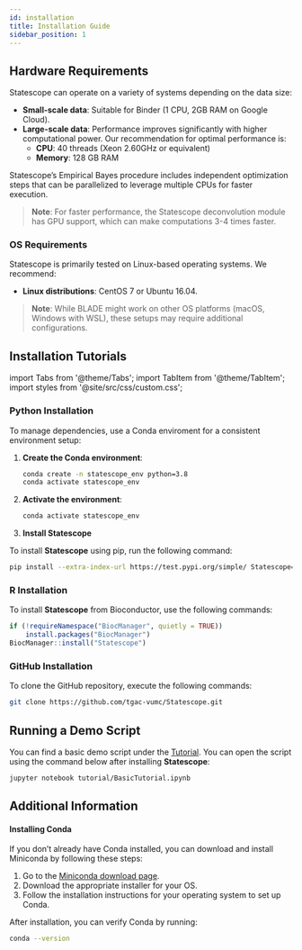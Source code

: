 ```yaml
---
id: installation
title: Installation Guide
sidebar_position: 1
---
```


## Hardware Requirements

Statescope can operate on a variety of systems depending on the data size:

- **Small-scale data**: Suitable for Binder (1 CPU, 2GB RAM on Google Cloud).
- **Large-scale data**: Performance improves significantly with higher computational power. Our recommendation for optimal performance is:
  - **CPU**: 40 threads (Xeon 2.60GHz or equivalent)
  - **Memory**: 128 GB RAM

Statescope’s Empirical Bayes procedure includes independent optimization steps that can be parallelized to leverage multiple CPUs for faster execution.

> **Note**: For faster performance, the Statescope deconvolution module has GPU support, which can make computations 3-4 times faster.

### OS Requirements

Statescope is primarily tested on Linux-based operating systems. We recommend:
- **Linux distributions**: CentOS 7 or Ubuntu 16.04.
  
> **Note**: While BLADE might work on other OS platforms (macOS, Windows with WSL), these setups may require additional configurations.


## Installation Tutorials

import Tabs from '@theme/Tabs';
import TabItem from '@theme/TabItem';
import styles from '@site/src/css/custom.css';

<Tabs>
  <TabItem value="python" label="Python Installation" default>

### Python Installation

To manage dependencies, use a Conda enviroment for a consistent environment setup:

1. **Create the Conda environment**:

   ```bash
   conda create -n statescope_env python=3.8
   conda activate statescope_env
   ```

2. **Activate the environment**:

   ```bash
   conda activate statescope_env
   ```

3. **Install Statescope**

To install **Statescope** using pip, run the following command:

```bash
pip install --extra-index-url https://test.pypi.org/simple/ Statescope==0.2.0
```

  

</TabItem>

<TabItem value="r" label="R Installation">

### R Installation

To install **Statescope** from Bioconductor, use the following commands:

```r
if (!requireNamespace("BiocManager", quietly = TRUE))
    install.packages("BiocManager")
BiocManager::install("Statescope")
```

</TabItem>

<TabItem value="github" label="GitHub Repository">

### GitHub Installation

To clone the GitHub repository, execute the following commands:

```bash
git clone https://github.com/tgac-vumc/Statescope.git
```



</TabItem>
</Tabs>

## Running a Demo Script

You can find a basic demo script under the [Tutorial](../docs/python.md). You can open the script using the command below after installing **Statescope**:

```bash
jupyter notebook tutorial/BasicTutorial.ipynb
```

## Additional Information

#### Installing Conda

If you don’t already have Conda installed, you can download and install Miniconda by following these steps:

1. Go to the [Miniconda download page](https://docs.conda.io/en/latest/miniconda.html).
2. Download the appropriate installer for your OS.
3. Follow the installation instructions for your operating system to set up Conda.

After installation, you can verify Conda by running:

```bash
conda --version
```
